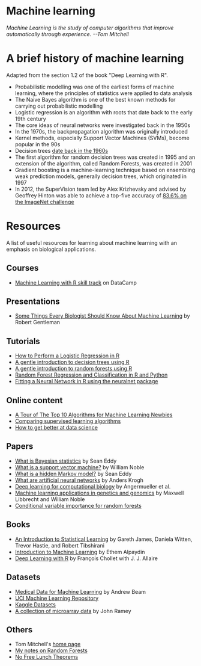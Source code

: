 Machine learning
================

_Machine Learning is the study of computer algorithms that improve automatically through experience. --Tom Mitchell_

# A brief history of machine learning

Adapted from the section 1.2 of the book "Deep Learning with R".

* Probabilistic modelling was one of the earliest forms of machine learning, where the principles of statistics were applied to data analysis
* The Naive Bayes algorithm is one of the best known methods for carrying out probabilistic modelling
* Logistic regression is an algorithm with roots that date back to the early 19th century
* The core ideas of neural networks were investigated back in the 1950s
* In the 1970s, the backpropagation algorithm was originally introduced
* Kernel methods, especially Support Vector Machines (SVMs), become popular in the 90s
* Decision trees [date back in the 1960s](http://washstat.org/presentations/20150604/loh_slides.pdf)
* The first algorithm for random decision trees was created in 1995 and an extension of the algorithm, called Random Forests, was created in 2001
* Gradient boosting is a machine-learning technique based on ensembling weak prediction models, generally decision trees, which originated in 1997
* In 2012, the SuperVision team led by Alex Krizhevsky and advised by Geoffrey Hinton was able to achieve a top-five accuracy of [83.6% on the ImageNet challenge](http://www.image-net.org/challenges/LSVRC/2012/results.html)

# Resources

A list of useful resources for learning about machine learning with an emphasis on biological applications.

## Courses

* [Machine Learning with R skill track](https://www.datacamp.com/tracks/machine-learning) on DataCamp

## Presentations

* [Some Things Every Biologist Should Know About Machine Learning](http://www.bioconductor.org/help/course-materials/2003/Milan/Lectures/MachineLearning.pdf) by Robert Gentleman

## Tutorials

* [How to Perform a Logistic Regression in R](http://datascienceplus.com/perform-logistic-regression-in-r/)
* [A gentle introduction to decision trees using R](https://eight2late.wordpress.com/2016/02/16/a-gentle-introduction-to-decision-trees-using-r/)
* [A gentle introduction to random forests using R](https://eight2late.wordpress.com/2016/09/20/a-gentle-introduction-to-random-forests-using-r/)
* [Random Forest Regression and Classification in R and Python](http://blog.yhat.com/posts/comparing-random-forests-in-python-and-r.html)
* [Fitting a Neural Network in R using the neuralnet package](http://datascienceplus.com/fitting-neural-network-in-r/)

## Online content

* [A Tour of The Top 10 Algorithms for Machine Learning Newbies](https://towardsdatascience.com/a-tour-of-the-top-10-algorithms-for-machine-learning-newbies-dde4edffae11)
* [Comparing supervised learning algorithms](http://www.dataschool.io/comparing-supervised-learning-algorithms/)
* [How to get better at data science](http://www.dataschool.io/how-to-get-better-at-data-science/)

## Papers

* [What is Bayesian statistics](http://dx.doi.org/10.1038/nbt0904-1177) by Sean Eddy
* [What is a support vector machine?](http://dx.doi.org/10.1038/nbt1206-1565) by William Noble
* [What is a hidden Markov model?](http://dx.doi.org/10.1038/nbt1004-1315) by Sean Eddy
* [What are artificial neural networks](http://dx.doi.org/10.1038/nbt1386) by Anders Krogh
* [Deep learning for computational biology](http://dx.doi.org/10.15252/msb.20156651) by Angermueller et al.
* [Machine learning applications in genetics and genomics](http://dx.doi.org/10.1038/nrg3920) by Maxwell Libbrecht and William Noble
* [Conditional variable importance for random forests](http://www.ncbi.nlm.nih.gov/pubmed/18620558)

## Books

* [An Introduction to Statistical Learning](http://www-bcf.usc.edu/~gareth/ISL/) by Gareth James, Daniela Witten, Trevor Hastie, and Robert Tibshirani
* [Introduction to Machine Learning](https://mitpress.mit.edu/books/introduction-machine-learning) by Ethem Alpaydin
* [Deep Learning with R](https://www.manning.com/books/deep-learning-with-r) by François Chollet with J. J. Allaire

## Datasets

* [Medical Data for Machine Learning](https://github.com/beamandrew/medical-data) by Andrew Beam
* [UCI Machine Learning Repository](https://archive.ics.uci.edu/ml/datasets.html)
* [Kaggle Datasets](https://www.kaggle.com/datasets)
* [A collection of microarray data](https://github.com/ramhiser/datamicroarray) by John Ramey

## Others

* Tom Mitchell's [home page](http://www.cs.cmu.edu/~tom/)
* [My notes on Random Forests](https://github.com/davetang/learning_random_forest)
* [No Free Lunch Theorems](http://www.no-free-lunch.org/)

